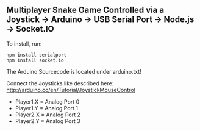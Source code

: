 Multiplayer Snake Game Controlled via a Joystick -> Arduino -> USB Serial Port -> Node.js -> Socket.IO
---


To install, run:

    npm install serialport
    npm install socket.io


The Arduino Sourcecode is located under arduino.txt!

Connect the Joysticks like described here:
http://arduino.cc/en/Tutorial/JoystickMouseControl

* Player1.X = Analog Port 0
* Player1.Y = Analog Port 1
* Player2.X = Analog Port 2
* Player2.Y = Analog Port 3

